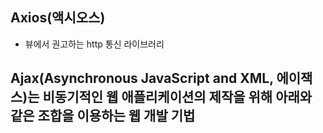 ## Axios(액시오스)
- 뷰에서 권고하는 http 통신 라이브러리

Ajax(Asynchronous JavaScript and XML, 에이잭스)는 비동기적인 웹 애플리케이션의 제작을 위해 아래와 같은 조합을 이용하는 웹 개발 기법
- 
